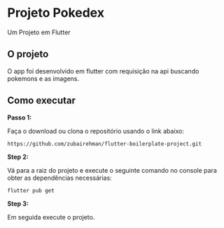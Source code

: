 # Projeto Pokedex

Um Projeto em Flutter

## O projeto

O app foi desenvolvido em flutter com requisição na api buscando pokemons e as imagens.

## Como executar 

**Passo 1:**

Faça o download ou clona o repositório usando o link abaixo:

```
https://github.com/zubairehman/flutter-boilerplate-project.git
```

**Step 2:**

Vá para a raiz do projeto e execute o seguinte comando no console para obter as dependências necessárias: 

```
flutter pub get 
```

**Step 3:**

Em seguida execute o projeto.